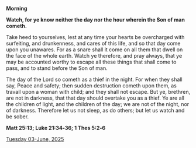 **Morning**

**Watch, for ye know neither the day nor the hour wherein the Son of man cometh.**
 
Take heed to yourselves, lest at any time your hearts be overcharged with surfeiting, and drunkenness, and cares of this life, and so that day come upon you unawares. For as a snare shall it come on all them that dwell on the face of the whole earth. Watch ye therefore, and pray always, that ye may be accounted worthy to escape all these things that shall come to pass, and to stand before the Son of man.
 
The day of the Lord so cometh as a thief in the night. For when they shall say, Peace and safety; then sudden destruction cometh upon them, as travail upon a woman with child; and they shall not escape. But ye, brethren, are not in darkness, that that day should overtake you as a thief. Ye are all the children of light, and the children of the day; we are not of the night, nor of darkness. Therefore let us not sleep, as do others; but let us watch and be sober.  

**Matt 25:13; Luke 21:34‑36; 1 Thes 5:2‑6**

[Tuesday 03-June, 2025](https://t.me/daily_light)
